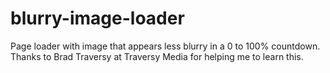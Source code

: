 # blurry-image-loader
Page loader with image that appears less blurry in a 0 to 100% countdown.
Thanks to Brad Traversy at Traversy Media for helping me to learn this.
